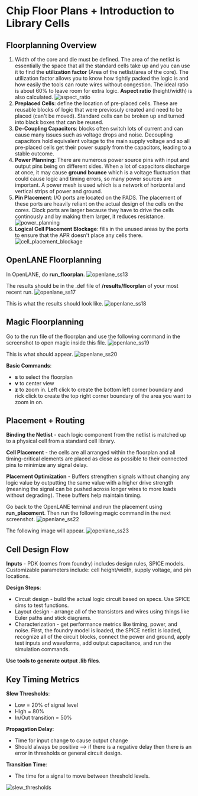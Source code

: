 # Chip Floor Plans + Introduction to Library Cells

## Floorplanning Overview
1. Width of the core and die must be defined. The area of the netlist is essentially the space that all the standard cells take up and you can use it to find the **utilization factor** (Area of the netlist/area of the core). The utilization factor allows you to know how tightly packed the logic is and how easily the tools can route wires without congestion. The ideal ratio is about 60% to leave room for extra logic. **Aspect ratio** (height/width) is also calculated.
![aspect_ratio](https://github.com/user-attachments/assets/3ca69050-09c6-4daa-895f-be04f3b687a2)
2. **Preplaced Cells**: define the location of pre-placed cells. These are reusable blocks of logic that were previosuly created and need to be placed (can't be moved). Standard cells can be broken up and turned into black boxes that can be reused. 
3. **De-Coupling Capacitors**: blocks often switch lots of current and can cause many issues such as voltage drops and noise. Decoupling capacitors hold equivalent voltage to the main supply voltage and so all pre-placed cells get their power supply from the capacitors, leading to a stable outcome.
4. **Power Planning**: There are numerous power source pins with input and output pins being on different sides. When a lot of capacitors discharge at once, it may cause **ground bounce** which is a voltage fluctuation that could cause logic and timing errors, so many power sources are important. A power mesh is used which is a network of horizontal and vertical strips of power and ground. 
5. **Pin Placement**: I/O ports are located on the PADS. The placement of these ports are heavily reliant on the actual design of the cells on the cores. Clock ports are larger because they have to drive the cells continously and by making them larger, it reduces resistance.
![power_planning](https://github.com/user-attachments/assets/fc186057-a58b-462b-bf50-d7bc37a34f6a)
6. **Logical Cell Placement Blockage**: fills in the unused areas by the ports to ensure that the APR doesn't place any cells there.
![cell_placement_blockage](https://github.com/user-attachments/assets/43844175-918c-4a27-8c04-3e2818f0100b)

## OpenLANE Floorplanning

In OpenLANE, do **run_floorplan**.
![openlane_ss13](https://github.com/user-attachments/assets/cbe987f9-b402-4f65-8f41-91947c50acd9)

The results should be in the .def file of **/results/floorplan** of your most recent run.
![openlane_ss17](https://github.com/user-attachments/assets/f9d099b2-9f99-43eb-a442-e757284a6483)

This is what the results should look like. 
![openlane_ss18](https://github.com/user-attachments/assets/66755d4d-af3d-4552-9a03-dbc6041e9aaa)

## Magic Floorplanning

Go to the run file of the floorplan and use the following command in the screenshot to open magic inside this file. 
![openlane_ss19](https://github.com/user-attachments/assets/eca1d90d-7a90-4d22-992d-1cce4ed5b42c)

This is what should appear.
![openlane_ss20](https://github.com/user-attachments/assets/6ec119ac-5a8d-428f-82d3-ef5839af59c3)

**Basic Commands**:
* **s** to select the floorplan
* **v** to center view
* **z** to zoom in. Left click to create the bottom left corner boundary and rick click to create the top right corner boundary of the area you want to zoom in on. 

## Placement + Routing

**Binding the Netlist** - each logic component from the netlist is matched up to a physical cell from a standard cell library. 

**Cell Placement** - the cells are all arranged within the floorplan and all timing-critical elements are placed as close as possible to their connected pins to minimize any signal delay.

**Placement Optimization** - Buffers strengthen signals without changing any logic value by outputting the same value with a higher drive strength (meaning the signal can be pushed across longer wires to more loads without degrading). These buffers help maintain timing. 

Go back to the OpenLANE terminal and run the placement using **run_placement**. Then run the following magic command in the next screenshot.
![openlane_ss22](https://github.com/user-attachments/assets/a89b6a35-0862-43db-910a-b187e19995bb)

The following image will appear.
![openlane_ss23](https://github.com/user-attachments/assets/7d8e8e02-3d07-4fbb-b9dc-a540db8ec3a9)

## Cell Design Flow

**Inputs** - PDK (comes from foundry) includes design rules, SPICE models. Customizable parameters include: cell height/width, supply voltage, and pin locations.

**Design Steps**:
* Circuit design - build the actual logic circuit based on specs. Use SPICE sims to test functions.
* Layout design - arrange all of the transistors and wires using things like Euler paths and stick diagrams.
* Characterization - get performance metrics like timing, power, and noise. First, the foundry model is loaded, the SPICE netlist is loaded, recognize all of the circuit blocks, connect the power and ground, apply test inputs and waveforms, add output capacitance, and run the simulation commands.

**Use tools to generate output .lib files**.

## Key Timing Metrics

**Slew Thresholds**:
* Low = 20% of signal level
* High = 80%
* In/Out transition = 50%

**Propagation Delay**:
* Time for input change to cause output change
* Should always be positive --> if there  is a negative delay then there is an error in thresholds or general circuit design.

**Transition Time**:
* The time for a signal to move between threshold levels.

![slew_thresholds](https://github.com/user-attachments/assets/2fc52452-6d87-4749-9b65-267b7682c9f6)
